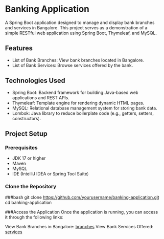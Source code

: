# Banking Application

A Spring Boot application designed to manage and display bank branches and services in Bangalore. This project serves as a demonstration of a simple RESTful web application using Spring Boot, Thymeleaf, and MySQL.

## Features

- List of Bank Branches: View  bank branches located in Bangalore.
- List of Bank Services: Browse services offered by the bank.


## Technologies Used

- Spring Boot: Backend framework for building Java-based web applications and REST APIs.
- Thymeleaf: Template engine for rendering dynamic HTML pages.
- MySQL: Relational database management system for storing bank data.
- Lombok: Java library to reduce boilerplate code (e.g., getters, setters, constructors).

## Project Setup

### Prerequisites

- JDK 17 or higher
- Maven
- MySQL
- IDE (IntelliJ IDEA or Spring Tool Suite)

### Clone the Repository

###bash
git clone https://github.com/yourusername/banking-application.git
cd banking-application


###Access the Application
Once the application is running, you can access it through the following links:

View Bank Branches in Bangalore: [branches](https://cuvetteassignment-production.up.railway.app/bank/state%20bank%20of%20india/branches)
View Bank Services Offered: [services](https://cuvetteassignment-production.up.railway.app/bank/state%20bank%20of%20india/services)





